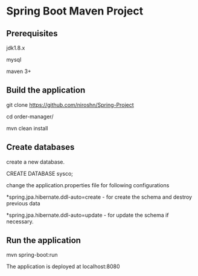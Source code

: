 # Spring Boot Maven Project

## Prerequisites

jdk1.8.x

mysql
 
maven 3+

## Build the application

git clone https://github.com/niroshn/Spring-Project

cd order-manager/

mvn clean install
 

## Create databases

create a new database.

CREATE DATABASE sysco;

change the application.properties file for following configurations

*spring.jpa.hibernate.ddl-auto=create - for create the schema and destroy previous data

*spring.jpa.hibernate.ddl-auto=update - for update the schema if necessary.


## Run the application

mvn spring-boot:run

The application is deployed at localhost:8080
